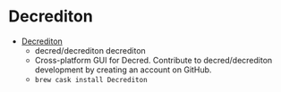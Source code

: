 # Decrediton
- [Decrediton](https://github.com/decred/decrediton)
  -  decred/decrediton decrediton
  - Cross-platform GUI for Decred. Contribute to decred/decrediton development by creating an account on GitHub.
  - `brew cask install Decrediton`
